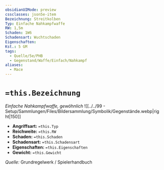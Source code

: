 ```yaml
---
obsidianUIMode: preview
cssclasses: json5e-item
Bezeichnung: Streitkolben
Typ: Einfache Nahkampfwaffe
RW: 1,5m
Schaden: 1W6
Schadensart: Wuchtschaden
Eigenschaften:
Kst.: 5 GM
tags:
  - Quelle/5e/PHB
  - Gegenstand/Waffe/Einfach/Nahkampf
aliases:
  - Mace
---
```

# `=this.Bezeichnung`
*Einfache Nahkampfwaffe, gewöhnlich*
![[../../99 - Setup/Sammlungen/Files/Bildersammlung/Symbolik/Gegenstände.webp|right|150]]

- **Angriffsart:** `=this.Typ`
- **Reichweite:** `=this.RW`
- **Schaden:** `=this.Schaden`
- **Schadensart:** `=this.Schadensart`
- **Eigenschaften:** `=this.Eigenschaften`
- **Gewicht:** `=this.Gewicht`

*Quelle:* Grundregelwerk / Spielerhandbuch